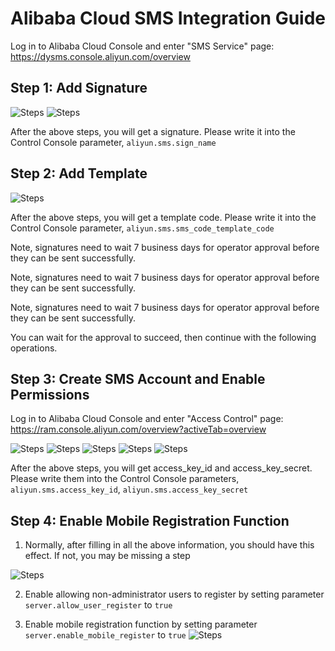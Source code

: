 # Alibaba Cloud SMS Integration Guide

Log in to Alibaba Cloud Console and enter "SMS Service" page: https://dysms.console.aliyun.com/overview

## Step 1: Add Signature
![Steps](images/alisms/sms-01.png)
![Steps](images/alisms/sms-02.png)

After the above steps, you will get a signature. Please write it into the Control Console parameter, `aliyun.sms.sign_name`

## Step 2: Add Template
![Steps](images/alisms/sms-11.png)

After the above steps, you will get a template code. Please write it into the Control Console parameter, `aliyun.sms.sms_code_template_code`

Note, signatures need to wait 7 business days for operator approval before they can be sent successfully.

Note, signatures need to wait 7 business days for operator approval before they can be sent successfully.

Note, signatures need to wait 7 business days for operator approval before they can be sent successfully.

You can wait for the approval to succeed, then continue with the following operations.

## Step 3: Create SMS Account and Enable Permissions

Log in to Alibaba Cloud Console and enter "Access Control" page: https://ram.console.aliyun.com/overview?activeTab=overview

![Steps](images/alisms/sms-21.png)
![Steps](images/alisms/sms-22.png)
![Steps](images/alisms/sms-23.png)
![Steps](images/alisms/sms-24.png)
![Steps](images/alisms/sms-25.png)

After the above steps, you will get access_key_id and access_key_secret. Please write them into the Control Console parameters, `aliyun.sms.access_key_id`, `aliyun.sms.access_key_secret`

## Step 4: Enable Mobile Registration Function

1. Normally, after filling in all the above information, you should have this effect. If not, you may be missing a step

![Steps](images/alisms/sms-31.png)

2. Enable allowing non-administrator users to register by setting parameter `server.allow_user_register` to `true`

3. Enable mobile registration function by setting parameter `server.enable_mobile_register` to `true`
![Steps](images/alisms/sms-32.png)

